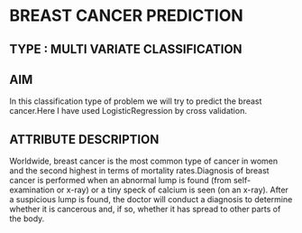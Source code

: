 
# BREAST CANCER PREDICTION

## TYPE : MULTI VARIATE CLASSIFICATION

## AIM
In this classification type of problem we will try to predict the breast cancer.Here I have used LogisticRegression by cross validation.

## ATTRIBUTE DESCRIPTION
Worldwide, breast cancer is the most common type of cancer in women and the second highest in terms of mortality rates.Diagnosis of breast cancer is performed when an abnormal lump is found (from self-examination or x-ray) or a tiny speck of calcium is seen (on an x-ray). After a suspicious lump is found, the doctor will conduct a diagnosis to determine whether it is cancerous and, if so, whether it has spread to other parts of the body.

